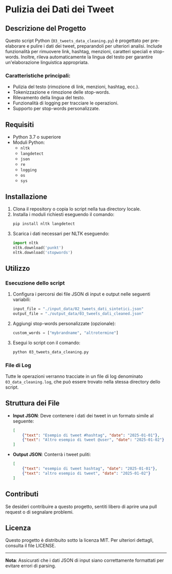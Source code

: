 
# Pulizia dei Dati dei Tweet

## Descrizione del Progetto

Questo script Python (`03_tweets_data_cleaning.py`) è progettato per pre-elaborare e pulire i dati dei tweet, preparandoli per ulteriori analisi. Include funzionalità per rimuovere link, hashtag, menzioni, caratteri speciali e stop-words. Inoltre, rileva automaticamente la lingua del testo per garantire un'elaborazione linguistica appropriata.

### Caratteristiche principali:
- Pulizia del testo (rimozione di link, menzioni, hashtag, ecc.).
- Tokenizzazione e rimozione delle stop-words.
- Rilevamento della lingua del testo.
- Funzionalità di logging per tracciare le operazioni.
- Supporto per stop-words personalizzate.

## Requisiti

- Python 3.7 o superiore
- Moduli Python:
  - `nltk`
  - `langdetect`
  - `json`
  - `re`
  - `logging`
  - `os`
  - `sys`

## Installazione

1. Clona il repository o copia lo script nella tua directory locale.
2. Installa i moduli richiesti eseguendo il comando:
   ```bash
   pip install nltk langdetect
   ```
3. Scarica i dati necessari per NLTK eseguendo:
   ```python
   import nltk
   nltk.download('punkt')
   nltk.download('stopwords')
   ```

## Utilizzo

### Esecuzione dello script

1. Configura i percorsi dei file JSON di input e output nelle seguenti variabili:
   ```python
   input_file = "./input_data/02_tweets_dati_sintetici.json"
   output_file = "./output_data/03_tweets_dati_cleaned.json"
   ```
2. Aggiungi stop-words personalizzate (opzionale):
   ```python
   custom_words = ["mybrandname", "altrotermine"]
   ```
3. Esegui lo script con il comando:
   ```bash
   python 03_tweets_data_cleaning.py
   ```

### File di Log

Tutte le operazioni verranno tracciate in un file di log denominato `03_data_cleaning.log`, che può essere trovato nella stessa directory dello script.

## Struttura dei File

- **Input JSON**: Deve contenere i dati dei tweet in un formato simile al seguente:
  ```json
  [
      {"text": "Esempio di tweet #hashtag", "date": "2025-01-01"},
      {"text": "Altro esempio di tweet @user", "date": "2025-01-02"}
  ]
  ```
- **Output JSON**: Conterrà i tweet puliti:
  ```json
  [
      {"text": "esempio di tweet hashtag", "date": "2025-01-01"},
      {"text": "altro esempio di tweet", "date": "2025-01-02"}
  ]
  ```

## Contributi

Se desideri contribuire a questo progetto, sentiti libero di aprire una pull request o di segnalare problemi.

## Licenza

Questo progetto è distribuito sotto la licenza MIT. Per ulteriori dettagli, consulta il file LICENSE.

---
**Nota**: Assicurati che i dati JSON di input siano correttamente formattati per evitare errori di parsing.
